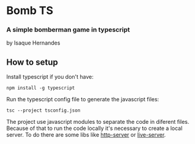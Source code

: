 # Bomb TS
### A simple bomberman game in typescript
by Isaque Hernandes

## How to setup
Install typescript if you don't have:

```npm install -g typescript``` 


Run the typescript config file to generate the javascript files:

`tsc --project tsconfig.json`

The project use javascript modules to separate the code in diferent files. Because of that to run the code locally it's necessary to create a local server. To do there are some libs like [http-server](https://github.com/http-party/http-server) or [live-server](https://github.com/tapio/live-server).